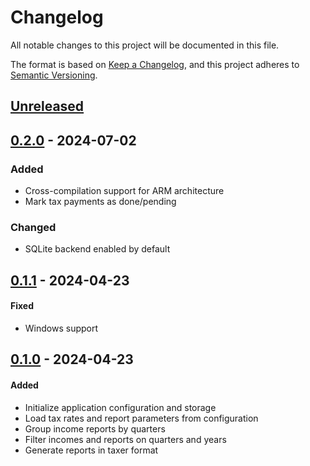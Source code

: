 # Changelog

All notable changes to this project will be documented in this file.

The format is based on [Keep a Changelog](https://keepachangelog.com/en/1.1.0/),
and this project adheres to [Semantic Versioning](https://semver.org/spec/v2.0.0.html).

## [Unreleased]

## [0.2.0] - 2024-07-02

### Added

- Cross-compilation support for ARM architecture
- Mark tax payments as done/pending

### Changed

- SQLite backend enabled by default

## [0.1.1] - 2024-04-23

#### Fixed

- Windows support

## [0.1.0] - 2024-04-23

#### Added

- Initialize application configuration and storage
- Load tax rates and report parameters from configuration
- Group income reports by quarters
- Filter incomes and reports on quarters and years
- Generate reports in taxer format

[unreleased]: https://github.com/dimasmith/monotax/compare/0.2.0...HEAD
[0.2.0]: https://github.com/dimasmith/monotax/compare/0.1.0...0.2.0
[0.1.1]: https://github.com/dimasmith/monotax/compare/0.1.0...0.1.1
[0.1.0]: https://github.com/dimasmith/monotax/releases/tag/0.1.0
